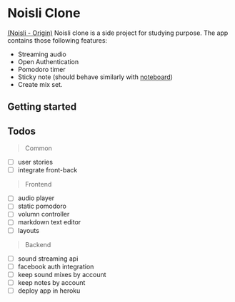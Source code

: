 # Noisli Clone

[(Noisli - Origin)](https://www.noisli.com/)
Noisli clone is a side project for studying purpose.
The app contains those following features:
- Streaming audio
- Open Authentication
- Pomodoro timer
- Sticky note (should behave similarly with [noteboard](https://www.noteboardapp.com/))
- Create mix set.

## Getting started

## Todos

> Common

- [ ] user stories
- [ ] integrate front-back

> Frontend

- [ ] audio player
- [ ] static pomodoro
- [ ] volumn controller
- [ ] markdown text editor
- [ ] layouts

> Backend

- [ ] sound streaming api
- [ ] facebook auth integration
- [ ] keep sound mixes by account
- [ ] keep notes by account
- [ ] deploy app in heroku
